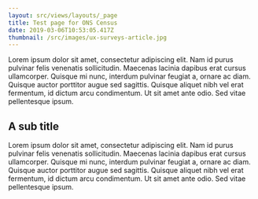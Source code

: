 ```yaml
---
layout: src/views/layouts/_page
title: Test page for ONS Census
date: 2019-03-06T10:53:05.417Z
thumbnail: /src/images/ux-surveys-article.jpg
---
```

Lorem ipsum dolor sit amet, consectetur adipiscing elit. Nam id purus pulvinar felis venenatis sollicitudin. Maecenas lacinia dapibus erat cursus ullamcorper. Quisque mi nunc, interdum pulvinar feugiat a, ornare ac diam. Quisque auctor porttitor augue sed sagittis. Quisque aliquet nibh vel erat fermentum, id dictum arcu condimentum. Ut sit amet ante odio. Sed vitae pellentesque ipsum.

## A sub title

Lorem ipsum dolor sit amet, consectetur adipiscing elit. Nam id purus pulvinar felis venenatis sollicitudin. Maecenas lacinia dapibus erat cursus ullamcorper. Quisque mi nunc, interdum pulvinar feugiat a, ornare ac diam. Quisque auctor porttitor augue sed sagittis. Quisque aliquet nibh vel erat fermentum, id dictum arcu condimentum. Ut sit amet ante odio. Sed vitae pellentesque ipsum.
